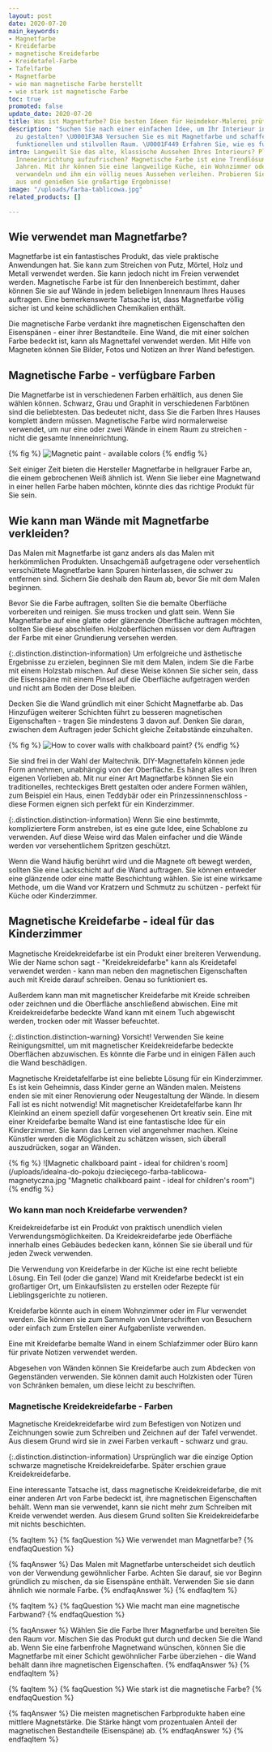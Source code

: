 ```yaml
---
layout: post
date: 2020-07-20
main_keywords:
- Magnetfarbe
- Kreidefarbe
- magnetische Kreidefarbe
- Kreidetafel-Farbe
- Tafelfarbe
- Magnetfarbe
- wie man magnetische Farbe herstellt
- wie stark ist magnetische Farbe
toc: true
promoted: false
update_date: 2020-07-20
title: Was ist Magnetfarbe? Die besten Ideen für Heimdekor-Malerei prüfen
description: "Suchen Sie nach einer einfachen Idee, um Ihr Interieur interessanter
  zu gestalten? \U0001F3A8 Versuchen Sie es mit Magnetfarbe und schaffen Sie einen
  funktionellen und stilvollen Raum. \U0001F449 Erfahren Sie, wie es funktioniert!"
intro: Langweilt Sie das alte, klassische Aussehen Ihres Interieurs? Planen Sie, Ihre
  Inneneinrichtung aufzufrischen? Magnetische Farbe ist eine Trendlösung in den letzten
  Jahren. Mit ihr können Sie eine langweilige Küche, ein Wohnzimmer oder ein Kinderzimmer
  verwandeln und ihm ein völlig neues Aussehen verleihen. Probieren Sie Kreidefarbe
  aus und genießen Sie großartige Ergebnisse!
image: "/uploads/farba-tablicowa.jpg"
related_products: []

---
```

## Wie verwendet man Magnetfarbe?

Magnetfarbe ist ein fantastisches Produkt, das viele praktische Anwendungen hat. Sie kann zum Streichen von Putz, Mörtel, Holz und Metall verwendet werden. Sie kann jedoch nicht im Freien verwendet werden. Magnetische Farbe ist für den Innenbereich bestimmt, daher können Sie sie auf Wände in jedem beliebigen Innenraum Ihres Hauses auftragen. Eine bemerkenswerte Tatsache ist, dass Magnetfarbe völlig sicher ist und keine schädlichen Chemikalien enthält.

Die magnetische Farbe verdankt ihre magnetischen Eigenschaften den Eisenspänen - einer ihrer Bestandteile. Eine Wand, die mit einer solchen Farbe bedeckt ist, kann als Magnettafel verwendet werden. Mit Hilfe von Magneten können Sie Bilder, Fotos und Notizen an Ihrer Wand befestigen.

## Magnetische Farbe - verfügbare Farben

Die Magnetfarbe ist in verschiedenen Farben erhältlich, aus denen Sie wählen können. Schwarz, Grau und Graphit in verschiedenen Farbtönen sind die beliebtesten. Das bedeutet nicht, dass Sie die Farben Ihres Hauses komplett ändern müssen. Magnetische Farbe wird normalerweise verwendet, um nur eine oder zwei Wände in einem Raum zu streichen - nicht die gesamte Inneneinrichtung.

{% fig %}
![Magnetic paint - available colors](/uploads/czym-jest-farba-magnetyczna-i-jak-mozna-ja-wykorzystac.jpeg "Magnetic paint - available colors")
{% endfig %}

Seit einiger Zeit bieten die Hersteller Magnetfarbe in hellgrauer Farbe an, die einem gebrochenen Weiß ähnlich ist. Wenn Sie lieber eine Magnetwand in einer hellen Farbe haben möchten, könnte dies das richtige Produkt für Sie sein.

## Wie kann man Wände mit Magnetfarbe verkleiden?

Das Malen mit Magnetfarbe ist ganz anders als das Malen mit herkömmlichen Produkten. Unsachgemäß aufgetragene oder versehentlich verschüttete Magnetfarbe kann Spuren hinterlassen, die schwer zu entfernen sind. Sichern Sie deshalb den Raum ab, bevor Sie mit dem Malen beginnen.

Bevor Sie die Farbe auftragen, sollten Sie die bemalte Oberfläche vorbereiten und reinigen. Sie muss trocken und glatt sein. Wenn Sie Magnetfarbe auf eine glatte oder glänzende Oberfläche auftragen möchten, sollten Sie diese abschleifen. Holzoberflächen müssen vor dem Auftragen der Farbe mit einer Grundierung versehen werden.

{:.distinction.distinction-information}
Um erfolgreiche und ästhetische Ergebnisse zu erzielen, beginnen Sie mit dem Malen, indem Sie die Farbe mit einem Holzstab mischen. Auf diese Weise können Sie sicher sein, dass die Eisenspäne mit einem Pinsel auf die Oberfläche aufgetragen werden und nicht am Boden der Dose bleiben.

Decken Sie die Wand gründlich mit einer Schicht Magnetfarbe ab. Das Hinzufügen weiterer Schichten führt zu besseren magnetischen Eigenschaften - tragen Sie mindestens 3 davon auf. Denken Sie daran, zwischen dem Auftragen jeder Schicht gleiche Zeitabstände einzuhalten.

{% fig %}
![How to cover walls with chalkboard paint?](/uploads/jak-poprawnie-malowac-farba-magnetyczna.jpg "How to cover walls with chalkboard paint?")
{% endfig %}

Sie sind frei in der Wahl der Maltechnik. DIY-Magnettafeln können jede Form annehmen, unabhängig von der Oberfläche. Es hängt alles von Ihren eigenen Vorlieben ab. Mit nur einer Art Magnetfarbe können Sie ein traditionelles, rechteckiges Brett gestalten oder andere Formen wählen, zum Beispiel ein Haus, einen Teddybär oder ein Prinzessinnenschloss - diese Formen eignen sich perfekt für ein Kinderzimmer.

{:.distinction.distinction-information}
Wenn Sie eine bestimmte, kompliziertere Form anstreben, ist es eine gute Idee, eine Schablone zu verwenden. Auf diese Weise wird das Malen einfacher und die Wände werden vor versehentlichem Spritzen geschützt.

Wenn die Wand häufig berührt wird und die Magnete oft bewegt werden, sollten Sie eine Lackschicht auf die Wand auftragen. Sie können entweder eine glänzende oder eine matte Beschichtung wählen. Sie ist eine wirksame Methode, um die Wand vor Kratzern und Schmutz zu schützen - perfekt für Küche oder Kinderzimmer.

## Magnetische Kreidefarbe - ideal für das Kinderzimmer

Magnetische Kreidekreidefarbe ist ein Produkt einer breiteren Verwendung. Wie der Name schon sagt - "Kreidekreidefarbe" kann als Kreidetafel verwendet werden - kann man neben den magnetischen Eigenschaften auch mit Kreide darauf schreiben. Genau so funktioniert es.

Außerdem kann man mit magnetischer Kreidefarbe mit Kreide schreiben oder zeichnen und die Oberfläche anschließend abwischen. Eine mit Kreidekreidefarbe bedeckte Wand kann mit einem Tuch abgewischt werden, trocken oder mit Wasser befeuchtet.

{:.distinction.distinction-warning}
Vorsicht! Verwenden Sie keine Reinigungsmittel, um mit magnetischer Kreidekreidefarbe bedeckte Oberflächen abzuwischen. Es könnte die Farbe und in einigen Fällen auch die Wand beschädigen.

Magnetische Kreidetafelfarbe ist eine beliebte Lösung für ein Kinderzimmer. Es ist kein Geheimnis, dass Kinder gerne an Wänden malen. Meistens enden sie mit einer Renovierung oder Neugestaltung der Wände. In diesem Fall ist es nicht notwendig! Mit magnetischer Kreidetafelfarbe kann Ihr Kleinkind an einem speziell dafür vorgesehenen Ort kreativ sein. Eine mit einer Kreidefarbe bemalte Wand ist eine fantastische Idee für ein Kinderzimmer. Sie kann das Lernen viel angenehmer machen. Kleine Künstler werden die Möglichkeit zu schätzen wissen, sich überall auszudrücken, sogar an Wänden.

{% fig %}
![Magnetic chalkboard paint - ideal for children's room](/uploads/idealna-do-pokoju dziecięcego-farba-tablicowa-magnetyczna.jpg "Magnetic chalkboard paint - ideal for children's room")
{% endfig %}

### Wo kann man noch Kreidefarbe verwenden?

Kreidekreidefarbe ist ein Produkt von praktisch unendlich vielen Verwendungsmöglichkeiten. Da Kreidekreidefarbe jede Oberfläche innerhalb eines Gebäudes bedecken kann, können Sie sie überall und für jeden Zweck verwenden.

Die Verwendung von Kreidefarbe in der Küche ist eine recht beliebte Lösung. Ein Teil (oder die ganze) Wand mit Kreidefarbe bedeckt ist ein großartiger Ort, um Einkaufslisten zu erstellen oder Rezepte für Lieblingsgerichte zu notieren.

Kreidefarbe könnte auch in einem Wohnzimmer oder im Flur verwendet werden. Sie können sie zum Sammeln von Unterschriften von Besuchern oder einfach zum Erstellen einer Aufgabenliste verwenden.

Eine mit Kreidefarbe bemalte Wand in einem Schlafzimmer oder Büro kann für private Notizen verwendet werden.

Abgesehen von Wänden können Sie Kreidefarbe auch zum Abdecken von Gegenständen verwenden. Sie können damit auch Holzkisten oder Türen von Schränken bemalen, um diese leicht zu beschriften.

### Magnetische Kreidekreidefarbe - Farben

Magnetische Kreidekreidefarbe wird zum Befestigen von Notizen und Zeichnungen sowie zum Schreiben und Zeichnen auf der Tafel verwendet. Aus diesem Grund wird sie in zwei Farben verkauft - schwarz und grau.

{:.distinction.distinction-information}
Ursprünglich war die einzige Option schwarze magnetische Kreidekreidefarbe. Später erschien graue Kreidekreidefarbe.

Eine interessante Tatsache ist, dass magnetische Kreidekreidefarbe, die mit einer anderen Art von Farbe bedeckt ist, ihre magnetischen Eigenschaften behält. Wenn man sie verwendet, kann sie nicht mehr zum Schreiben mit Kreide verwendet werden. Aus diesem Grund sollten Sie Kreidekreidefarbe mit nichts beschichten.

{% faqItem %}
{% faqQuestion %}
Wie verwendet man Magnetfarbe?
{% endfaqQuestion %}

{% faqAnswer %}
Das Malen mit Magnetfarbe unterscheidet sich deutlich von der Verwendung gewöhnlicher Farbe. Achten Sie darauf, sie vor Beginn gründlich zu mischen, da sie Eisenspäne enthält. Verwenden Sie sie dann ähnlich wie normale Farbe.
{% endfaqAnswer %}
{% endfaqItem %}

{% faqItem %}
{% faqQuestion %}
Wie macht man eine magnetische Farbwand?
{% endfaqQuestion %}

{% faqAnswer %}
Wählen Sie die Farbe Ihrer Magnetfarbe und bereiten Sie den Raum vor. Mischen Sie das Produkt gut durch und decken Sie die Wand ab. Wenn Sie eine farbenfrohe Magnetwand wünschen, können Sie die Magnetfarbe mit einer Schicht gewöhnlicher Farbe überziehen - die Wand behält dann ihre magnetischen Eigenschaften.
{% endfaqAnswer %}
{% endfaqItem %}

{% faqItem %}
{% faqQuestion %}
Wie stark ist die magnetische Farbe?
{% endfaqQuestion %}

{% faqAnswer %}
Die meisten magnetischen Farbprodukte haben eine mittlere Magnetstärke. Die Stärke hängt vom prozentualen Anteil der magnetischen Bestandteile (Eisenspäne) ab.
{% endfaqAnswer %}
{% endfaqItem %}
